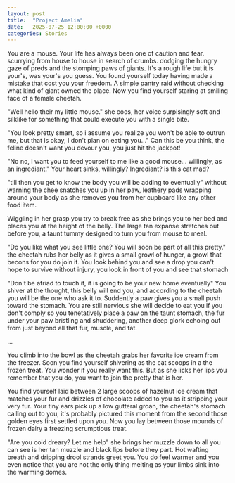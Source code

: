 ```yaml
---
layout: post
title:  "Project Amelia"
date:   2025-07-25 12:00:00 +0000
categories: Stories
---
```


You are a mouse. Your life has always been one of caution and fear. scurrying from house to house in search of crumbs. dodging the hungry gaze of preds and the stomping paws of giants. It's a rough life but it is your's, was your's you guess. You found yourself today having made a mistake that cost you your freedom. A simple pantry raid without checking what kind of giant owned the place. Now you find yourself staring at smiling face of a female cheetah.

"Well hello their my little mouse." she coos, her voice surpisingly soft and silklike for something that could execute you with a single bite. 

"You look pretty smart, so i assume you realize you won't be able to outrun me, but that is okay, I don't plan on eating you..." Can this be you think, the feline doesn't want you devour you, you just hit the jackpot! 

"No no, I want you to feed yourself to me like a good mouse... willingly, as an ingrediant." Your heart sinks, willingly? Ingrediant? is this cat mad? 

"till then you get to know the body you will be adding to eventually" without warning the chee snatches you up in her paw, leathery pads wrapping around your body as she removes you from her cupboard like any other food item.

Wiggling in her grasp you try to break free as she brings you to her bed and places you at the height of the belly. The large tan expanse stretches out before you, a taunt tummy designed to turn you from mouse to meal. 

"Do you like what you see little one? You will soon be part of all this pretty." the cheetah rubs her belly as it gives a small growl of hunger, a growl that becons for you do join it. You look behind you and see a drop you can't hope to survive without injury, you look in front of you and see that stomach

"Don't be afriad to touch it, it is going to be your new home eventually" You shiver at the thought, this belly will end you, and according to the cheetah you will be the one who ask it to. Suddently a paw gives you a small push toward the stomach. You are still nervious she will decide to eat you if you don't comply so you tenetatively place a paw on the taunt stomach, the fur under your paw bristling and shuddering, another deep glork echoing out from just beyond all that fur, muscle, and fat.

...

You climb into the bowl as the cheetah grabs her favorite ice cream from the freezer. Soon you find yourself shivering as the cat scoops in a the frozen treat. You wonder if you really want this. But as she licks her lips you remember that you do, you want to join the pretty that is her.

You find yourself laid between 2 large scoops of hazelnut ice cream that matches your fur and drizzles of chocolate added to you as it stripping your very fur. Your tiny ears pick up a low gutteral groan, the cheetah's stomach calling out to you, it's probably pictured this moment from the second those golden eyes first settled upon you. Now you lay between those mounds of frozen dairy a freezing scrumptious treat.

"Are you cold dreary? Let me help" she brings her muzzle down to all you can see is her tan muzzle and black lips before they part. Hot wafting breath and dripping drool strands greet you. You do feel warmer and you even notice that you are not the only thing melting as your limbs sink into the warming domes.
